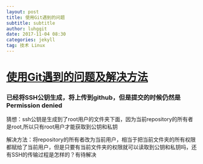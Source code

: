 ```yaml
---
layout: post
title: 使用Git遇到的问题
subtitle: subtitle
author: luhggit
date: 2017-11-04 08:30
categories: jekyll
tag: 技术 Linux
---
```


# [使用Git遇到的问题及解决方法]()

### 已经将SSH公钥生成，将上传到github，但是提交的时候仍然是Permission denied

猜想：ssh公钥是生成到了root用户的文件夹下面，因为当前repository的所有者是root,所以只有root用户才能获取到公钥和私钥

解决方法：将repository的所有者改为当前用户，相当于把当前文件夹的所有权限都赋给了当前用户，但是只要有当前文件夹的权限就可以读取到公钥和私钥吗，还有SSH的传输过程是怎样的？有待解决
